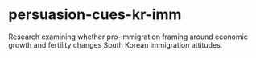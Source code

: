 # persuasion-cues-kr-imm
Research examining whether pro-immigration framing around economic growth and fertility changes South Korean immigration attitudes.
